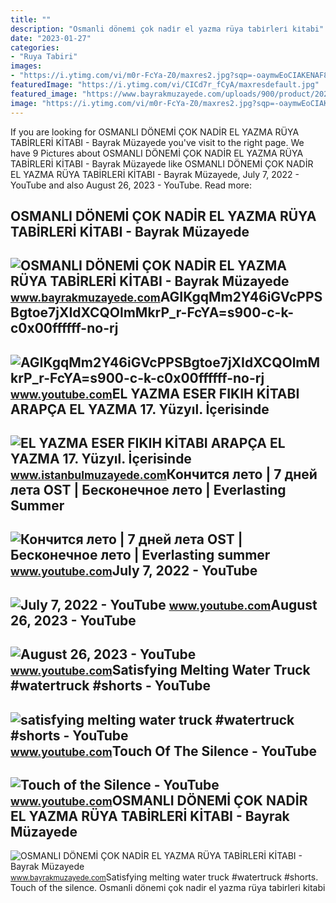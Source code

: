 ```yaml
---
title: ""
description: "Osmanli dönemi̇ çok nadi̇r el yazma rüya tabi̇rleri̇ ki̇tabi"
date: "2023-01-27"
categories:
- "Ruya Tabiri"
images:
- "https://i.ytimg.com/vi/m0r-FcYa-Z0/maxres2.jpg?sqp=-oaymwEoCIAKENAF8quKqQMcGADwAQH4Ac4FgAKACooCDAgAEAEYZSBfKCgwDw==&amp;rs=AOn4CLARGiQtdtLXqEDmc4Tb0hax5NY8Jg"
featuredImage: "https://i.ytimg.com/vi/CICd7r_fCyA/maxresdefault.jpg"
featured_image: "https://www.bayrakmuzayede.com/uploads/900/product/2020/10/14/osmanli-donemi-cok-nadir-el-yazma-dua-tabirleri-kitabi_1602668003.jpg"
image: "https://i.ytimg.com/vi/m0r-FcYa-Z0/maxres2.jpg?sqp=-oaymwEoCIAKENAF8quKqQMcGADwAQH4Ac4FgAKACooCDAgAEAEYZSBfKCgwDw==&amp;rs=AOn4CLARGiQtdtLXqEDmc4Tb0hax5NY8Jg"
---
```


If you are looking for OSMANLI DÖNEMİ ÇOK NADİR EL YAZMA RÜYA TABİRLERİ KİTABI - Bayrak Müzayede you've visit to the right page. We have 9 Pictures about OSMANLI DÖNEMİ ÇOK NADİR EL YAZMA RÜYA TABİRLERİ KİTABI - Bayrak Müzayede like OSMANLI DÖNEMİ ÇOK NADİR EL YAZMA RÜYA TABİRLERİ KİTABI - Bayrak Müzayede, July 7, 2022 - YouTube and also August 26, 2023 - YouTube. Read more:

OSMANLI DÖNEMİ ÇOK NADİR EL YAZMA RÜYA TABİRLERİ KİTABI - Bayrak Müzayede
-------------------------------------------------------------------------

 ![OSMANLI DÖNEMİ ÇOK NADİR EL YAZMA RÜYA TABİRLERİ KİTABI - Bayrak Müzayede](https://www.bayrakmuzayede.com/uploads/900/product/2020/10/14/osmanli-donemi-cok-nadir-el-yazma-dua-tabirleri-kitabi_16026680034.jpg) <small>www.bayrakmuzayede.com</small>AGIKgqMm2Y46iGVcPPSBgtoe7jXIdXCQOlmMkrP\_r-FcYA=s900-c-k-c0x00ffffff-no-rj
--------------------------------------------------------------------------

 ![AGIKgqMm2Y46iGVcPPSBgtoe7jXIdXCQOlmMkrP_r-FcYA=s900-c-k-c0x00ffffff-no-rj](https://yt3.googleusercontent.com/ytc/AGIKgqMm2Y46iGVcPPSBgtoe7jXIdXCQOlmMkrP_r-FcYA=s900-c-k-c0x00ffffff-no-rj) <small>www.youtube.com</small>EL YAZMA ESER FIKIH KİTABI ARAPÇA EL YAZMA 17. Yüzyıl. İçerisinde
-----------------------------------------------------------------

 ![EL YAZMA ESER FIKIH KİTABI ARAPÇA EL YAZMA 17. Yüzyıl. İçerisinde](https://d35fbhjemrkr2a.cloudfront.net/Images/Shop/6/Product/33/400/73313119e0304e978ef6eb0447072f37.jpg) <small>www.istanbulmuzayede.com</small>Кончится лето | 7 дней лета OST | Бесконечное лето | Everlasting Summer
-----------------------------------------------------------------------

 ![Кончится лето | 7 дней лета OST | Бесконечное лето | Everlasting summer](https://i.ytimg.com/vi/CICd7r_fCyA/maxresdefault.jpg) <small>www.youtube.com</small>July 7, 2022 - YouTube
----------------------

 ![July 7, 2022 - YouTube](https://i.ytimg.com/vi/EmnGMIJCpnY/maxres2.jpg?sqp=-oaymwEoCIAKENAF8quKqQMcGADwAQH4AZQDgALQBYoCDAgAEAEYfyAmKBwwDw==&rs=AOn4CLDP-kSHrFjtubbdVwtR_Qb5r_fcyA) <small>www.youtube.com</small>August 26, 2023 - YouTube
-------------------------

 ![August 26, 2023 - YouTube](https://i.ytimg.com/vi/ZEKQ680y6-w/maxres2.jpg?sqp=-oaymwEoCIAKENAF8quKqQMcGADwAQH4AbYIgAKAD4oCDAgAEAEYZSA5KH8wDw==&rs=AOn4CLDc65fti5WI16LtTQdrzhn_R-FcYA) <small>www.youtube.com</small>Satisfying Melting Water Truck #watertruck #shorts - YouTube
------------------------------------------------------------

 ![satisfying melting water truck #watertruck #shorts - YouTube](https://i.ytimg.com/vi/m0r-FcYa-Z0/maxres2.jpg?sqp=-oaymwEoCIAKENAF8quKqQMcGADwAQH4Ac4FgAKACooCDAgAEAEYZSBfKCgwDw==&rs=AOn4CLARGiQtdtLXqEDmc4Tb0hax5NY8Jg) <small>www.youtube.com</small>Touch Of The Silence - YouTube
------------------------------

 ![Touch of the Silence - YouTube](https://i.ytimg.com/vi/8r_FcYa6CJg/maxresdefault.jpg) <small>www.youtube.com</small>OSMANLI DÖNEMİ ÇOK NADİR EL YAZMA RÜYA TABİRLERİ KİTABI - Bayrak Müzayede
-------------------------------------------------------------------------

 ![OSMANLI DÖNEMİ ÇOK NADİR EL YAZMA RÜYA TABİRLERİ KİTABI - Bayrak Müzayede](https://www.bayrakmuzayede.com/uploads/900/product/2020/10/14/osmanli-donemi-cok-nadir-el-yazma-dua-tabirleri-kitabi_1602668003.jpg) <small>www.bayrakmuzayede.com</small>Satisfying melting water truck #watertruck #shorts. Touch of the silence. Osmanli dönemi̇ çok nadi̇r el yazma rüya tabi̇rleri̇ ki̇tabi
